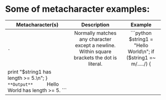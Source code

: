 Some of metacharacter examples:
===============================

| Metacharacter(s) | Description | Example |
|------------------|:------------:|:---------:|
| `.` | Normally matches any character except a newline. Within square brackets the dot is literal.|```python $string1 = "Hello World\n"; if ($string1 =~ m/...../) {
   print "$string1 has length >= 5.\n";    } ```    **Output**      ``` Hello World     has length >= 5. ```|
